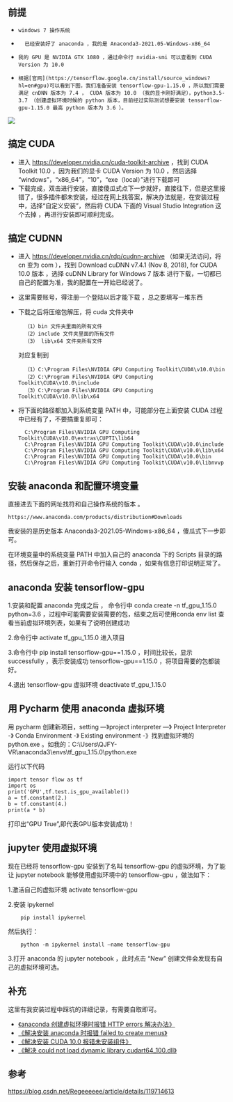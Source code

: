 ## 前提
*     windows 7 操作系统
*     	已经安装好了 anaconda ，我的是 Anaconda3-2021.05-Windows-x86_64 
*     我的 GPU 是 NVIDIA GTX 1080 ，通过命令行 nvidia-smi 可以查看到 CUDA Version 为 10.0
*     根据[官网](https://tensorflow.google.cn/install/source_windows?hl=en#gpu)可以看到下图，我们准备安装 tensorflow-gpu-1.15.0 ，所以我们需要满足 cnDNN 版本为 7.4 ， CUDA 版本为 10.0 （我的显卡刚好满足），python3.5-3.7 （创建虚拟环境时候的 python 版本，目前经过实际测试想要安装 tensorflow-gpu-1.15.0 最高 python 版本为 3.6 ）。

![](https://img-blog.csdnimg.cn/20210816114108163.png?x-oss-process=image/watermark,type_ZmFuZ3poZW5naGVpdGk,shadow_10,text_aHR0cHM6Ly9ibG9nLmNzZG4ubmV0L1JlZ2VlZWVlZQ==,size_16,color_FFFFFF,t_70)

## 搞定 CUDA 

* 进入 https://developer.nvidia.cn/cuda-toolkit-archive ，找到 CUDA Toolkit 10.0 ，因为我们的显卡 CUDA Version 为 10.0 ，然后选择 “windows”，“x86_64”，“10”，“exe（local）”进行下载即可
* 下载完成，双击进行安装，直接傻瓜式点下一步就好，直接往下，但是这里报错了，很多插件都未安装，经过在网上找答案，解决办法就是，在安装过程中，选择“自定义安装”，然后将 CUDA 下面的 Visual Studio Integration 这个去掉 ，再进行安装即可顺利完成。

## 搞定 CUDNN

* 进入 https://developer.nvidia.cn/rdp/cudnn-archive （如果无法访问，将 cn 变为 com ），找到 Download cuDNN v7.4.1 (Nov 8, 2018), for CUDA 10.0 版本 ，选择 cuDNN Library for Windows 7 版本 进行下载，一切都已自己的配置为准，我的配置在一开始已经说了。
* 这里需要账号，得注册一个登陆以后才能下载 ，总之要填写一堆东西
* 下载之后将压缩包解压，将 cuda 文件夹中


		（1）bin 文件夹里面的所有文件
		（2）include 文件夹里面的所有文件
		（3） lib\x64 文件夹所有文件

	对应复制到

		（1）C:\Program Files\NVIDIA GPU Computing Toolkit\CUDA\v10.0\bin
		（2）C:\Program Files\NVIDIA GPU Computing Toolkit\CUDA\v10.0\include
		（3）C:\Program Files\NVIDIA GPU Computing Toolkit\CUDA\v10.0\lib\x64
		
* 将下面的路径都加入到系统变量 PATH 中，可能部分在上面安装 CUDA 过程中已经有了，不要搞重复即可：

		C:\Program Files\NVIDIA GPU Computing Toolkit\CUDA\v10.0\extras\CUPTI\lib64
		C:\Program Files\NVIDIA GPU Computing Toolkit\CUDA\v10.0\include
		C:\Program Files\NVIDIA GPU Computing Toolkit\CUDA\v10.0\lib\x64
		C:\Program Files\NVIDIA GPU Computing Toolkit\CUDA\v10.0\bin
		C:\Program Files\NVIDIA GPU Computing Toolkit\CUDA\v10.0\libnvvp




## 安装 anaconda 和配置环境变量

直接进去下面的网址找符和自己操作系统的版本 。

	https://www.anaconda.com/products/distribution#Downloads 

我安装的是历史版本 Anaconda3-2021.05-Windows-x86_64 ，傻瓜式下一步即可。


在环境变量中的系统变量 PATH 中加入自己的 anaconda 下的 Scripts 目录的路径，然后保存之后，重新打开命令行输入 conda ，如果有信息打印说明正常了。

## anaconda 安装 tensorflow-gpu


1.安装和配置 anaconda 完成之后 ， 命令行中 conda create -n tf\_gpu_1.15.0 python=3.6 ，过程中可能需要安装需要的包，结束之后可使用conda env list 查看当前虚拟环境列表，如果有了说明创建成功

2.命令行中 activate tf\_gpu_1.15.0 进入项目

3.命令行中 pip install tensorflow-gpu==1.15.0 ，时间比较长，显示 successfully ，表示安装成功 tensorflow-gpu==1.15.0 ，将项目需要的包都装好。


4.退出 tensorflow-gpu 虚拟环境 deactivate tf\_gpu_1.15.0 



## 用 Pycharm 使用 anaconda 虚拟环境

用 pycharm 创建新项目，setting —》project interpreter —》  Project Interpreter -》 Conda Environment -》 Existing environment -》找到虚拟环境的 python.exe 。如我的：C:\Users\QJFY-VR\anaconda3\envs\tf\_gpu_1.15.0\python.exe


运行以下代码

    import tensor flow as tf
    import os
    print('GPU',tf.test.is_gpu_available())
    a = tf.constant(2.)
    b = tf.constant(4.)
    print(a * b)

打印出“GPU True”,即代表GPU版本安装成功！

## jupyter 使用虚拟环境
现在已经将  tensorflow-gpu 安装到了名叫  tensorflow-gpu 的虚拟环境，为了能让 jupyter notebook 能够使用虚拟环境中的 tensorflow-gpu ，做法如下：

1.激活自己的虚拟环境 activate tensorflow-gpu 

2.安装 ipykernel  

        pip install ipykernel
        
   然后执行：
   
        python -m ipykernel install —name tensorflow-gpu 
        
3.打开 anaconda 的 jupyter notebook ，此时点击 “New” 创建文件会发现有自己的虚拟环境可选。


## 补充
这里有我安装过程中踩坑的详细记录，有需要自取即可。

* [《anaconda 创建虚拟环境时报错 HTTP errors 解决办法》](https://juejin.cn/post/7091119849098723336/)
* [《解决安装 anaconda 时报错  failed to create menus》](https://juejin.cn/post/7091120411747811335/)
* [《解决安装 CUDA 10.0 报错未安装组件》](https://juejin.cn/post/7091121474001436686/)
* [《解决 could not load dynamic library cudart64_100.dll》](https://juejin.cn/post/7091120966540984327/)




## 参考

https://blog.csdn.net/Regeeeeee/article/details/119714613
 